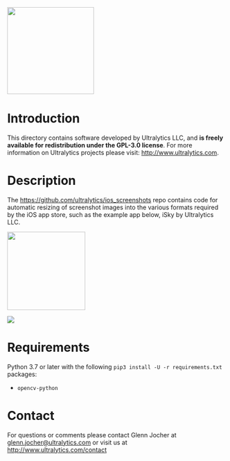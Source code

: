 <img src="https://storage.googleapis.com/ultralytics/UltralyticsLogoName1000×676.png" width="200">  

# Introduction

This directory contains software developed by Ultralytics LLC, and **is freely available for redistribution under the GPL-3.0 license**. For more information on Ultralytics projects please visit:
http://www.ultralytics.com.

# Description

The https://github.com/ultralytics/ios_screenshots repo contains code for automatic resizing of screenshot images into the various formats required by the iOS app store, such as the example app below, iSky by Ultralytics LLC.

<p> <a href="https://itunes.apple.com/app/id1445737240">
<img href="https://itunes.apple.com/app/id1445737240" src="https://user-images.githubusercontent.com/26833433/50044365-9b22ac00-0082-11e9-862f-e77aee7aa7b0.png" width="180"> 
</a> </p>

<img src="https://user-images.githubusercontent.com/26833433/50044338-5eef4b80-0082-11e9-9b2f-e989d7fa5c1c.jpg">  

# Requirements

Python 3.7 or later with the following `pip3 install -U -r requirements.txt` packages:

- `opencv-python`

# Contact

For questions or comments please contact Glenn Jocher at glenn.jocher@ultralytics.com or visit us at http://www.ultralytics.com/contact
